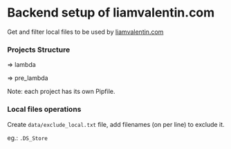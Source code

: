 # Backend setup of liamvalentin.com

Get and filter local files to be used by [liamvalentin.com](liamvalentin.com)



### Projects Structure

=> lambda

=> pre_lambda

Note: each project has its own Pipfile.



### Local files operations

Create `data/exclude_local.txt` file, add filenames (on per line) to exclude it.

eg.: `.DS_Store`



### 